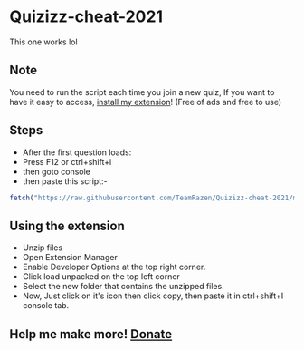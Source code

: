 # Quizizz-cheat-2021
This one works lol

## Note

You need to run the script each time you join a new quiz, If you want to have it easy to access, [install my extension](https://raw.githubusercontent.com/TeamRazen/Quizizz-cheat-2021/main/Quizizz%20Solver.zip)! (Free of ads and free to use)


## Steps

- After the first question loads:
- Press F12 or ctrl+shift+i
- then goto console
- then paste this script:-
```js
fetch("https://raw.githubusercontent.com/TeamRazen/Quizizz-cheat-2021/main/quizizz-script.js").then(res=>res.text()).then(j=>eval(j));
```

## Using the extension
- Unzip files
- Open Extension Manager
- Enable Developer Options at the top right corner.
- Click load unpacked on the top left corner
- Select the new folder that contains the unzipped files.
- Now, Just click on it's icon then click copy, then paste it in ctrl+shift+I console tab.

## Help me make more! [Donate](https://paypal.me/FlashPlaysDonations)

